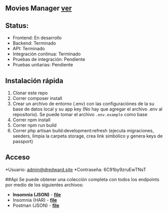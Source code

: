 
## Movies Manager **[ver](http://movies.dredward.site)**

## Status: 
* Frontend: En desarrollo
* Backend: Terminado
* API: Terminado
* Integración continua: Terminado
* Pruebas de integración: Pendiente
* Pruebas unitarias: Pendiente

## Instalación rápida

1. Clonar este repo
2. Correr composer install
3. Crear un archivo de entorno (.env) con las configuraciónes de la su base de datos local y su app key (No hay que agregar el archivo .env al repositorio). Se puede tomar el archivo `.env.example` como base
4. Correr npm install
5. Correr npm run build
6. Correr php artisan build:development:refresh (ejecuta migraciones, seeders, limpia la carpeta storage, crea link simbólico y genera keys de passport)



## Acceso

*Usuario: admin@dredward.site
*Contraseña: 6C91by9zruEwTNsT

##Api
Se puede obtener una colección completa con todos los endpoints por medio de los siguientes archivos:
* **Insomnia (JSON)** - **[file](https://github.com/DR-Edward/Movies/blob/master/Importation/Insomnia_2020-08-17.json)**
* Insomnia (HAR) - **[file](https://github.com/DR-Edward/Movies/blob/master/Importation/Insomnia_2020-08-17.har)**
* Postman (JSON) - **[file](https://github.com/DR-Edward/Movies/blob/master/Importation/Movies.postman_collection.json)**
